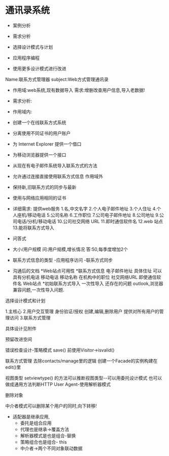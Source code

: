 
# 通讯录系统

- 案例分析

- 需求分析
- 选择设计模式与计划
- 应用程序编程
- 使用更多设计模式进行改进

Name:联系方式管理器
subject:Web方式管理通讯录

- 作用域:web系统,现有数据导入
  需求:增删改查用户信息,导入老数据!
- 需求分析:
 - 作用域内:
 - 创建一个在线联系方式系统
 - 分离使用不同证书的用户账户
 - 为 Internet Explorer 提供一个借口
 - 为移动浏览器提供一个接口
 - 从现在有电子邮件系统导入联系方式的方法
 - 允许通过连接直接使用联系方式信息
作用域外
 - 保持新,旧联系方式的同步与最新
 - 使用与网络应用相同的证书

- 详细需求:
提供web服务
1.名,中文名字
2.个人电子邮件地址
3.个人住址
4.个人座机/移动电话
5.公司名称
6.工作职位
7.公司电子邮件地址
8.公司地址
9.公司电话/分机/移动电话
10.公司社交网络 URL
11.即时通信软件名
12.web 站点
13.能将联系方式导入
- 问答式
 - 大小/用户规模
   问:用户规模,增长情况
   答:50,每季度增加2个
 - 联系方式信息的类型
 -应用程序访问
 -联系方式同步

- 沟通后的文档
*Web站点可用性
*联系方式信息
电子邮件地址
具体住址
可以具有分机电话
移动电话
移动名称
在机构中的职位
社交网络URL
即使通信软件名
Web站点
*初始联系方式导入
一次性导入
还存在的问题
 outlook,浏览器兼容问题,一次性导入问题.

选择设计模式和计划

1.主核心
2.用户交互管理
      身份验证/授权
      创建,编辑,删除用户
      提供对所有用户的管理访问
3.联系方式管理

具体设计见附件

预留改进空间

错误检查设计-策略模式
save() 前使用Visitor->isvalid()

联系方式管理
去除contacts/manage里的逻辑
创建一个Facade的实例构建在edit()里

视图类型
setviewtype() 的方法可以推断视图类型--可以用委托设计模式
也可以做成通用方法判断HTTP User Agent-使用解析器模式

删除对象

中介者模式可以删除某个用户的同时,向下转移!

- 适配器是继承应用,
     - 委托是组合应用 
     - 代理也是继承->覆盖方法
     - 解析器模式是也是组合-替换
     - 策略组合也是组合- this
     - 中介者->两个不同对象联动数据
